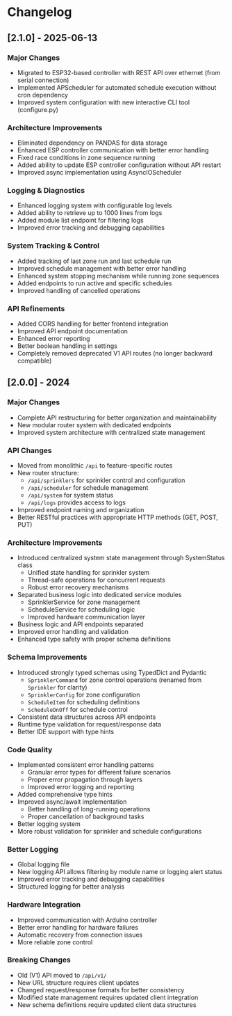 # Changelog

## [2.1.0] - 2025-06-13

### Major Changes
- Migrated to ESP32-based controller with REST API over ethernet (from serial connection)
- Implemented APScheduler for automated schedule execution without cron dependency
- Improved system configuration with new interactive CLI tool (configure.py)

### Architecture Improvements
- Eliminated dependency on PANDAS for data storage
- Enhanced ESP controller communication with better error handling
- Fixed race conditions in zone sequence running
- Added ability to update ESP controller configuration without API restart
- Improved async implementation using AsyncIOScheduler

### Logging & Diagnostics
- Enhanced logging system with configurable log levels
- Added ability to retrieve up to 1000 lines from logs
- Added module list endpoint for filtering logs
- Improved error tracking and debugging capabilities

### System Tracking & Control
- Added tracking of last zone run and last schedule run
- Improved schedule management with better error handling
- Enhanced system stopping mechanism while running zone sequences
- Added endpoints to run active and specific schedules
- Improved handling of cancelled operations

### API Refinements
- Added CORS handling for better frontend integration
- Improved API endpoint documentation
- Enhanced error reporting
- Better boolean handling in settings
- Completely removed deprecated V1 API routes (no longer backward compatible)

## [2.0.0] - 2024

### Major Changes
- Complete API restructuring for better organization and maintainability
- New modular router system with dedicated endpoints 
- Improved system architecture with centralized state management

### API Changes
- Moved from monolithic `/api` to feature-specific routes
- New router structure:
  - `/api/sprinklers` for sprinkler control and configuration
  - `/api/scheduler` for schedule management
  - `/api/system` for system status
  - `/api/logs` provides access to logs
- Improved endpoint naming and organization
- Better RESTful practices with appropriate HTTP methods (GET, POST, PUT)

### Architecture Improvements
- Introduced centralized system state management through SystemStatus class
  - Unified state handling for sprinkler system
  - Thread-safe operations for concurrent requests
  - Robust error recovery mechanisms
- Separated business logic into dedicated service modules
  - SprinklerService for zone management
  - ScheduleService for scheduling logic
  - Improved hardware communication layer
- Business logic and API endpoints separated
- Improved error handling and validation
- Enhanced type safety with proper schema definitions

### Schema Improvements
- Introduced strongly typed schemas using TypedDict and Pydantic
  - `SprinklerCommand` for zone control operations (renamed from `Sprinkler` for clarity)
  - `SprinklerConfig` for zone configuration
  - `ScheduleItem` for scheduling definitions
  - `ScheduleOnOff` for schedule control
- Consistent data structures across API endpoints
- Runtime type validation for request/response data
- Better IDE support with type hints

### Code Quality
- Implemented consistent error handling patterns
  - Granular error types for different failure scenarios
  - Proper error propagation through layers
  - Improved error logging and reporting
- Added comprehensive type hints
- Improved async/await implementation
  - Better handling of long-running operations
  - Proper cancellation of background tasks
- Better logging system
- More robust validation for sprinkler and schedule configurations

### Better Logging
- Global logging file
- New logging API allows filtering by module name or logging alert status
- Improved error tracking and debugging capabilities
- Structured logging for better analysis

### Hardware Integration
- Improved communication with Arduino controller
- Better error handling for hardware failures
- Automatic recovery from connection issues
- More reliable zone control

### Breaking Changes
- Old (V1) API moved to `/api/v1/`
- New URL structure requires client updates
- Changed request/response formats for better consistency
- Modified state management requires updated client integration
- New schema definitions require updated client data structures
